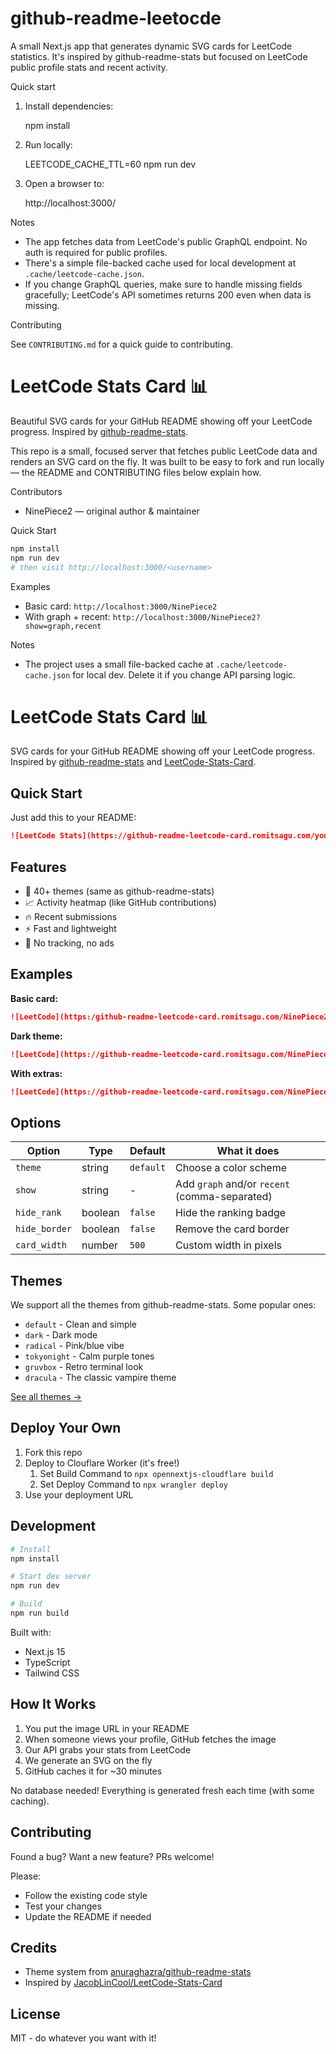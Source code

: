 # github-readme-leetocde

A small Next.js app that generates dynamic SVG cards for LeetCode statistics. It's inspired by
github-readme-stats but focused on LeetCode public profile stats and recent activity.

Quick start

1. Install dependencies:

   npm install

2. Run locally:

   LEETCODE_CACHE_TTL=60 npm run dev

3. Open a browser to:

   http://localhost:3000/<username>

Notes

- The app fetches data from LeetCode's public GraphQL endpoint. No auth is required for public
  profiles.
- There's a simple file-backed cache used for local development at `.cache/leetcode-cache.json`.
- If you change GraphQL queries, make sure to handle missing fields gracefully; LeetCode's API
  sometimes returns 200 even when data is missing.

Contributing

See `CONTRIBUTING.md` for a quick guide to contributing.
# LeetCode Stats Card 📊

Beautiful SVG cards for your GitHub README showing off your LeetCode progress. Inspired by [github-readme-stats](https://github.com/anuraghazra/github-readme-stats).

This repo is a small, focused server that fetches public LeetCode data and renders an SVG card on the fly. It was built to be easy to fork and run locally — the README and CONTRIBUTING files below explain how.

Contributors
- NinePiece2 — original author & maintainer

Quick Start
```bash
npm install
npm run dev
# then visit http://localhost:3000/<username>
```

Examples
- Basic card: `http://localhost:3000/NinePiece2`
- With graph + recent: `http://localhost:3000/NinePiece2?show=graph,recent`

Notes
- The project uses a small file-backed cache at `.cache/leetcode-cache.json` for local dev. Delete it if you change API parsing logic.
# LeetCode Stats Card 📊

SVG cards for your GitHub README showing off your LeetCode progress. Inspired by [github-readme-stats](https://github.com/anuraghazra/github-readme-stats) and [LeetCode-Stats-Card](https://github.com/JacobLinCool/LeetCode-Stats-Card).

## Quick Start

Just add this to your README:

```markdown
![LeetCode Stats](https://github-readme-leetcode-card.romitsagu.com/your-username)
```

## Features

- 🎨 40+ themes (same as github-readme-stats)
- 📈 Activity heatmap (like GitHub contributions)
- 🔥 Recent submissions
- ⚡ Fast and lightweight
- 🎯 No tracking, no ads

## Examples

**Basic card:**
```markdown
![LeetCode](https:/github-readme-leetcode-card.romitsagu.com/NinePiece2)
```

**Dark theme:**
```markdown
![LeetCode](https://github-readme-leetcode-card.romitsagu.com/NinePiece2?theme=dark)
```

**With extras:**
```markdown
![LeetCode](https://github-readme-leetcode-card.romitsagu.com/NinePiece2?theme=tokyonight&show=graph,recent)
```

## Options

| Option | Type | Default | What it does |
|--------|------|---------|--------------|
| `theme` | string | `default` | Choose a color scheme |
| `show` | string | - | Add `graph` and/or `recent` (comma-separated) |
| `hide_rank` | boolean | `false` | Hide the ranking badge |
| `hide_border` | boolean | `false` | Remove the card border |
| `card_width` | number | `500` | Custom width in pixels |

## Themes

We support all the themes from github-readme-stats. Some popular ones:

- `default` - Clean and simple
- `dark` - Dark mode
- `radical` - Pink/blue vibe
- `tokyonight` - Calm purple tones
- `gruvbox` - Retro terminal look
- `dracula` - The classic vampire theme

[See all themes →](/src/config/themes.ts)

## Deploy Your Own

1. Fork this repo
2. Deploy to Clouflare Worker (it's free!)
   1. Set Build Command to `npx opennextjs-cloudflare build`
   2. Set Deploy Command to `npx wrangler deploy`
3. Use your deployment URL

## Development

```bash
# Install
npm install

# Start dev server
npm run dev

# Build
npm run build
```

Built with:
- Next.js 15
- TypeScript
- Tailwind CSS

## How It Works

1. You put the image URL in your README
2. When someone views your profile, GitHub fetches the image
3. Our API grabs your stats from LeetCode
4. We generate an SVG on the fly
5. GitHub caches it for ~30 minutes

No database needed! Everything is generated fresh each time (with some caching).

## Contributing

Found a bug? Want a new feature? PRs welcome!

Please:
- Follow the existing code style
- Test your changes
- Update the README if needed

## Credits

- Theme system from [anuraghazra/github-readme-stats](https://github.com/anuraghazra/github-readme-stats)
- Inspired by [JacobLinCool/LeetCode-Stats-Card](https://github.com/JacobLinCool/LeetCode-Stats-Card)

## License

MIT - do whatever you want with it!

